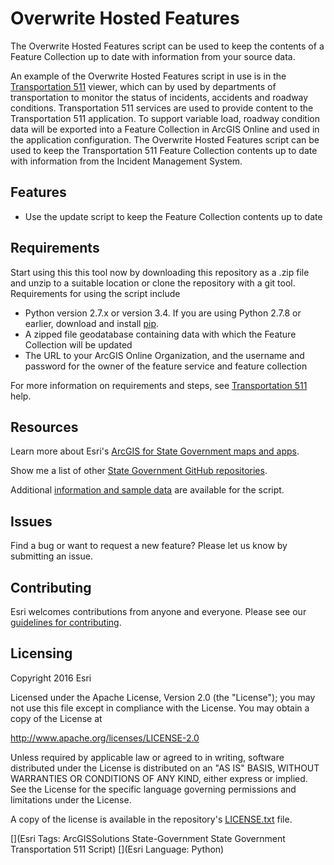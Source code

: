 Overwrite Hosted Features
=========================

The Overwrite Hosted Features script can be used to keep the contents of a Feature Collection up to date with information from your source data.

An example of the Overwrite Hosted Features script in use is in the [Transportation 511] viewer, which can by used by departments of transportation to monitor the status of incidents, accidents and roadway conditions.  Transportation 511 services are used to provide content to the Transportation 511 application.  To support variable load, roadway condition data will be exported into a Feature Collection in ArcGIS Online and used in the application configuration.  The Overwrite Hosted Features script can be used to keep the Transportation 511 Feature Collection contents up to date with information from the Incident Management System.

Features
--------

* Use the update script to keep the Feature Collection contents up to date

Requirements
------------

Start using this this tool now by downloading this repository as a .zip file and unzip to a suitable location or clone the repository with a git tool.  Requirements for using the script include
* Python version 2.7.x or version 3.4.  If you are using Python 2.7.8 or earlier, download and install [pip](http://links.esri.com/thirdparty/pipInstall).
* A zipped file geodatabase containing data with which the Feature Collection will be updated
* The URL to your ArcGIS Online Organization, and the username and password for the owner of the feature service and feature collection

For more information on requirements and steps, see [Transportation 511] help.

Resources
---------

Learn more about Esri's [ArcGIS for State Government maps and apps].

Show me a list of other [State Government GitHub repositories].

Additional [information and sample data] are available for the script.

Issues
------

Find a bug or want to request a new feature?  Please let us know by submitting an issue.

Contributing
------------

Esri welcomes contributions from anyone and everyone.
Please see our [guidelines for contributing].

Licensing
----------

Copyright 2016 Esri

Licensed under the Apache License, Version 2.0 (the "License");
you may not use this file except in compliance with the License.
You may obtain a copy of the License at

   http://www.apache.org/licenses/LICENSE-2.0

Unless required by applicable law or agreed to in writing, software
distributed under the License is distributed on an "AS IS" BASIS,
WITHOUT WARRANTIES OR CONDITIONS OF ANY KIND, either express or implied.
See the License for the specific language governing permissions and
limitations under the License.

A copy of the license is available in the repository's
[LICENSE.txt] file.

[Transportation 511]:http://links.esri.com/stategovernment/help/transportation511
[pip]:http://links.esri.com/thirdparty/pipInstall
[ArcGIS for State Government maps and apps]:http://solutions.arcgis.com
[State Government GitHub repositories]:http://esri.github.io/#State-Government
[information and sample data]:http://links.esri.com/stategovernment/help/Transportation511
[guidelines for contributing]:https://github.com/esri/contributing
[LICENSE.txt]:LICENSE.txt

[](Esri Tags: ArcGISSolutions State-Government State Government Transportation 511 Script)
[](Esri Language: Python)
